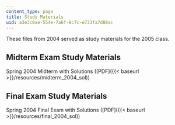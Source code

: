 ```yaml
---
content_type: page
title: Study Materials
uid: a3e3c0ae-554e-7a6f-9c7c-e733fa7d88ac
---
```


These files from 2004 served as study materials for the 2005 class.

Midterm Exam Study Materials
----------------------------

Spring 2004 Midterm with Solutions ([PDF]({{< baseurl >}}/resources/midterm_2004_sol))

Final Exam Study Materials
--------------------------

Spring 2004 Final Exam with Solutions ([PDF]({{< baseurl >}}/resources/final_2004_sol))